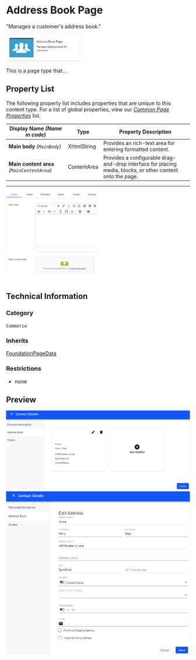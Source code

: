 # Address Book Page
"Manages a customer's address book."

<img src="Screenshots/Address%20Book%20Page%20-%20icon.png?raw=true" alt="Address Book Page icon" width="40%" />

This is a page type that...


## Property List
The following property list includes properties that are unique to this content type. For a list of global properties, view our [*Common Page  Properties*](./Common%20Page%20Properties.md) list.

Display Name *(Name in code)* | Type | Property Description
--------------|------|---------------
**Main body** *(`MainBody`)* | XhtmlString | Provides an rich-text area for entering formatted content.
**Main content area** *(`MainContentArea`)* | ContentArea | Provides a configurable drag-and-drop interface for placing media, blocks, or other content onto the page.

** **
<img src="Screenshots/Address%20Book%20Page%20-%20Content%20tab.png?raw=true" alt="Content tab of Address Book Page" width="50%"/>

## Technical Information

### Category
`Commerce`

### Inherits
[FoundationPageData](#)

### Restrictions
* none

## Preview
![Address book](Screenshots/Address%20book.png)
![Contact details](Screenshots/contact%20details.png) 
